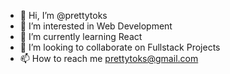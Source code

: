 - 👋 Hi, I’m @prettytoks
- 👀 I’m interested in Web Development
- 🌱 I’m currently learning React
- 💞️ I’m looking to collaborate on Fullstack Projects 
- 📫 How to reach me prettytoks@gmail.com

<!---
prettytoks/prettytoks is a ✨ special ✨ repository because its `README.md` (this file) appears on your GitHub profile.
You can click the Preview link to take a look at your changes.
--->
